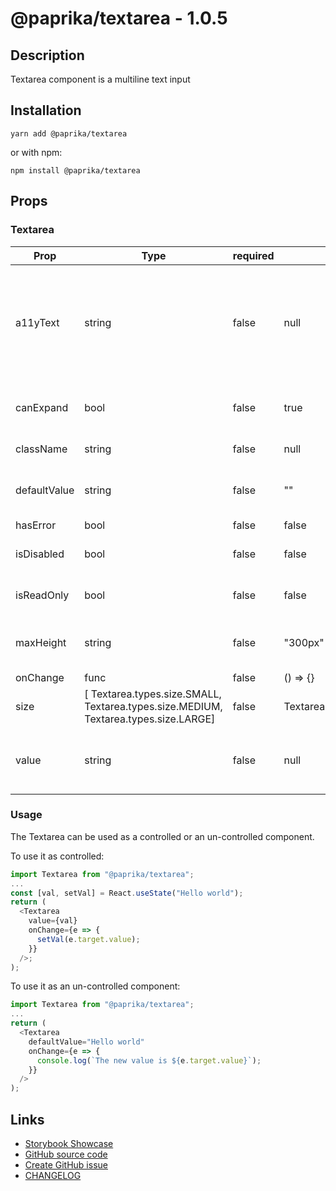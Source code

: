 <!-- start: Autogenerated - do not modify -->

# @paprika/textarea - 1.0.5

## Description

Textarea component is a multiline text input

## Installation

```
yarn add @paprika/textarea
```

or with npm:

```
npm install @paprika/textarea
```

## Props

### Textarea

| Prop         | Type                                                                                | required | default                    | Description                                                                                         |
| ------------ | ----------------------------------------------------------------------------------- | -------- | -------------------------- | --------------------------------------------------------------------------------------------------- |
| a11yText     | string                                                                              | false    | null                       | Descriptive a11y text for assistive technologies. By default, text from children node will be used. |
| canExpand    | bool                                                                                | false    | true                       | Indicate if the textarea is expandable                                                              |
| className    | string                                                                              | false    | null                       | Sets class name                                                                                     |
| defaultValue | string                                                                              | false    | ""                         | Do not use in conjunction with value prop                                                           |
| hasError     | bool                                                                                | false    | false                      |                                                                                                     |
| isDisabled   | bool                                                                                | false    | false                      | If the textarea is disabled                                                                         |
| isReadOnly   | bool                                                                                | false    | false                      | If the textarea is read-only                                                                        |
| maxHeight    | string                                                                              | false    | "300px"                    | Indicates the maximum height of the textarea                                                        |
| onChange     | func                                                                                | false    | () => {}                   |                                                                                                     |
| size         | [ Textarea.types.size.SMALL, Textarea.types.size.MEDIUM, Textarea.types.size.LARGE] | false    | Textarea.types.size.MEDIUM |                                                                                                     |
| value        | string                                                                              | false    | null                       | Do not use in conjunction with defaultValue prop                                                    |

<!-- end: Autogenerated - do not modify -->
<!-- content -->

### Usage

The Textarea can be used as a controlled or an un-controlled component.

To use it as controlled:

```js
import Textarea from "@paprika/textarea";
...
const [val, setVal] = React.useState("Hello world");
return (
  <Textarea
    value={val}
    onChange={e => {
      setVal(e.target.value);
    }}
  />;
);
```

To use it as an un-controlled component:

```js
import Textarea from "@paprika/textarea";
...
return (
  <Textarea
    defaultValue="Hello world"
    onChange={e => {
      console.log(`The new value is ${e.target.value}`);
    }}
  />
);
```

<!-- eoContent -->

## Links

- [Storybook Showcase](https://paprika.highbond.com/?path=/story/forms-textarea--showcase)
- [GitHub source code](https://github.com/acl-services/paprika/tree/master/packages/Textarea/src)
- [Create GitHub issue](https://github.com/acl-services/paprika/issues/new?label=[]&title=@paprika/textarea%20[help]:%20your%20short%20description&body=%0A%23%20Help%20wanted%0A%0A%23%23%20Please%20write%20your%20question.%0A*A%20clear%20and%20concise%20description%20of%20what%20the%20question%20is*%0A%0A%23%23%20Additional%20context%0A*Add%20any%20other%20context%20or%20screenshots%20about%20your%20question%20here.*%0A)
- [CHANGELOG](https://github.com/acl-services/paprika/tree/master/packages/Textarea/CHANGELOG.md)
